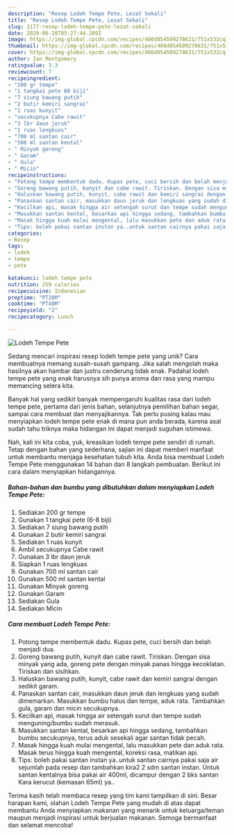 ```yaml
---
description: "Resep Lodeh Tempe Pete, Lezat Sekali"
title: "Resep Lodeh Tempe Pete, Lezat Sekali"
slug: 1177-resep-lodeh-tempe-pete-lezat-sekali
date: 2020-06-28T05:27:44.209Z
image: https://img-global.cpcdn.com/recipes/466d054509278631/751x532cq70/lodeh-tempe-pete-foto-resep-utama.jpg
thumbnail: https://img-global.cpcdn.com/recipes/466d054509278631/751x532cq70/lodeh-tempe-pete-foto-resep-utama.jpg
cover: https://img-global.cpcdn.com/recipes/466d054509278631/751x532cq70/lodeh-tempe-pete-foto-resep-utama.jpg
author: Ian Montgomery
ratingvalue: 3.3
reviewcount: 7
recipeingredient:
- "200 gr tempe"
- "1 tangkai pete 68 biji"
- "7 siung bawang putih"
- "2 butir kemiri sangrai"
- "1 ruas kunyit"
- "secukupnya Cabe rawit"
- "3 lbr daun jeruk"
- "1 ruas lengkuas"
- "700 ml santan cair"
- "500 ml santan kental"
- " Minyak goreng"
- " Garam"
- " Gula"
- " Micin"
recipeinstructions:
- "Potong tempe membentuk dadu. Kupas pete, cuci bersih dan belah menjadi dua."
- "Goreng bawang putih, kunyit dan cabe rawit. Tiriskan. Dengan sisa minyak yang ada, goreng pete dengan minyak panas hingga kecoklatan. Tiriskan dan sisihkan."
- "Haluskan bawang putih, kunyit, cabe rawit dan kemiri sangrai dengan sedikit garam."
- "Panaskan santan cair, masukkan daun jeruk dan lengkuas yang sudah dimemarkan. Masukkan bumbu halus dan tempe, aduk rata. Tambahkan gula, garam dan micin secukupnya."
- "Kecilkan api, masak hingga air setengah surut dan tempe sudah menguning/bumbu sudah merasuk."
- "Masukkan santan kental, besarkan api hingga sedang, tambahkan bumbu secukupnya, terus aduk sesekali agar santan tidak pecah."
- "Masak hingga kuah mulai mengental, lalu masukkan pete dan aduk rata. Masak terus hingga kuah mengental, koreksi rasa, matikan api."
- "Tips: boleh pakai santan instan ya..untuk santan cairnya pakai saja air sejumlah pada resep dan tambahkan kira2 2 sdm santan instan. Untuk santan kentalnya bisa pakai air 400ml, dicampur dengan 2 bks santan Kara kerucut (kemasan 65ml) ya.."
categories:
- Resep
tags:
- lodeh
- tempe
- pete

katakunci: lodeh tempe pete 
nutrition: 259 calories
recipecuisine: Indonesian
preptime: "PT28M"
cooktime: "PT40M"
recipeyield: "2"
recipecategory: Lunch

---
```



![Lodeh Tempe Pete](https://img-global.cpcdn.com/recipes/466d054509278631/751x532cq70/lodeh-tempe-pete-foto-resep-utama.jpg)

Sedang mencari inspirasi resep lodeh tempe pete yang unik? Cara membuatnya memang susah-susah gampang. Jika salah mengolah maka hasilnya akan hambar dan justru cenderung tidak enak. Padahal lodeh tempe pete yang enak harusnya sih punya aroma dan rasa yang mampu memancing selera kita.

Banyak hal yang sedikit banyak mempengaruhi kualitas rasa dari lodeh tempe pete, pertama dari jenis bahan, selanjutnya pemilihan bahan segar, sampai cara membuat dan menyajikannya. Tak perlu pusing kalau mau menyiapkan lodeh tempe pete enak di mana pun anda berada, karena asal sudah tahu triknya maka hidangan ini dapat menjadi suguhan istimewa.




Nah, kali ini kita coba, yuk, kreasikan lodeh tempe pete sendiri di rumah. Tetap dengan bahan yang sederhana, sajian ini dapat memberi manfaat untuk membantu menjaga kesehatan tubuh kita. Anda bisa membuat Lodeh Tempe Pete menggunakan 14 bahan dan 8 langkah pembuatan. Berikut ini cara dalam menyiapkan hidangannya.

<!--inarticleads1-->

##### Bahan-bahan dan bumbu yang dibutuhkan dalam menyiapkan Lodeh Tempe Pete:

1. Sediakan 200 gr tempe
1. Gunakan 1 tangkai pete (6-8 biji)
1. Sediakan 7 siung bawang putih
1. Gunakan 2 butir kemiri sangrai
1. Sediakan 1 ruas kunyit
1. Ambil secukupnya Cabe rawit
1. Gunakan 3 lbr daun jeruk
1. Siapkan 1 ruas lengkuas
1. Gunakan 700 ml santan cair
1. Gunakan 500 ml santan kental
1. Gunakan  Minyak goreng
1. Gunakan  Garam
1. Sediakan  Gula
1. Sediakan  Micin




<!--inarticleads2-->

##### Cara membuat Lodeh Tempe Pete:

1. Potong tempe membentuk dadu. Kupas pete, cuci bersih dan belah menjadi dua.
1. Goreng bawang putih, kunyit dan cabe rawit. Tiriskan. Dengan sisa minyak yang ada, goreng pete dengan minyak panas hingga kecoklatan. Tiriskan dan sisihkan.
1. Haluskan bawang putih, kunyit, cabe rawit dan kemiri sangrai dengan sedikit garam.
1. Panaskan santan cair, masukkan daun jeruk dan lengkuas yang sudah dimemarkan. Masukkan bumbu halus dan tempe, aduk rata. Tambahkan gula, garam dan micin secukupnya.
1. Kecilkan api, masak hingga air setengah surut dan tempe sudah menguning/bumbu sudah merasuk.
1. Masukkan santan kental, besarkan api hingga sedang, tambahkan bumbu secukupnya, terus aduk sesekali agar santan tidak pecah.
1. Masak hingga kuah mulai mengental, lalu masukkan pete dan aduk rata. Masak terus hingga kuah mengental, koreksi rasa, matikan api.
1. Tips: boleh pakai santan instan ya..untuk santan cairnya pakai saja air sejumlah pada resep dan tambahkan kira2 2 sdm santan instan. Untuk santan kentalnya bisa pakai air 400ml, dicampur dengan 2 bks santan Kara kerucut (kemasan 65ml) ya..




Terima kasih telah membaca resep yang tim kami tampilkan di sini. Besar harapan kami, olahan Lodeh Tempe Pete yang mudah di atas dapat membantu Anda menyiapkan makanan yang menarik untuk keluarga/teman maupun menjadi inspirasi untuk berjualan makanan. Semoga bermanfaat dan selamat mencoba!
